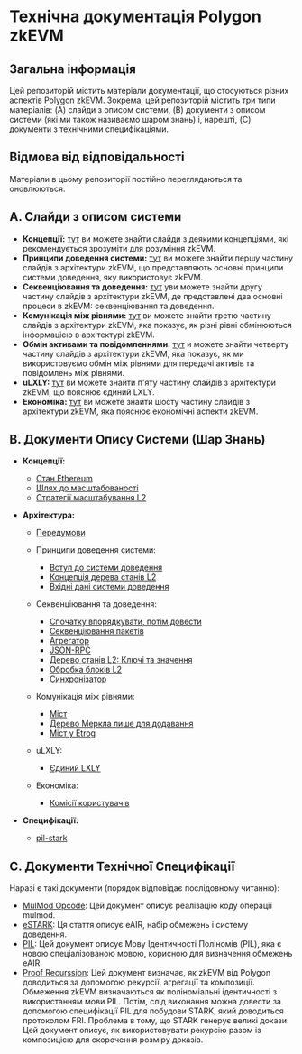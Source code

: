 # Технічна документація Polygon zkEVM

## Загальна інформація
Цей репозиторій містить матеріали документації, що стосуються різних аспектів Polygon zkEVM.
Зокрема, цей репозиторій містить три типи матеріалів:
(A) слайди з описом системи, (B) документи з описом системи (які ми також називаємо шаром знань) і, нарешті, (C) документи з технічними специфікаціями.

## Відмова від відповідальності
Матеріали в цьому репозиторії постійно переглядаються та оновлюються.

## A. Слайди з описом системи

- **Концепції:** [тут](./slides/zkevm-concepts.pdf) ви можете знайти слайди з деякими концепціями, які рекомендується зрозуміти для розуміння zkEVM.
- **Принципи доведення системи:** [тут](./slides/zkevm-architecture-part1-proving-system-principles.pdf) ви можете знайти першу частину слайдів з архітектури zkEVM, що представляють основні принципи системи доведення, яку використовує zkEVM.
- **Секвенціювання та доведення:** [тут](./slides/zkevm-architecture-part2-sequencing-and-proving.pdf) yви можете знайти другу частину слайдів з архітектури zkEVM, де представлені два основні процеси в zkEVM: секвенціювання та доведення.
- **Комунікація між рівнями:** [тут](./slides/zkevm-architecture-part3-layer-communication.pdf) ви можете знайти третю частину слайдів з архітектури zkEVM, яка показує, як різні рівні обмінюються інформацією в архітектурі zkEVM.
- **Обмін активами та повідомленнями:** [тут](./slides/zkevm-architecture-part4-exchanging-assets-and-messages.pdf) и можете знайти четверту частину слайдів з архітектури zkEVM, яка показує, як ми використовуємо обмін між рівнями для передачі активів та повідомлень між рівнями.
- **uLXLY:** [тут](./slides/zkevm-architecture-part5-ulxly.pdf) ви можете знайти п'яту частину слайдів з архітектури zkEVM, що пояснює єдиний LXLY.
- **Економіка:** [тут](./slides/zkevm-architecture-part6-economics.pdf) ви можете знайти шосту частину слайдів з архітектури zkEVM, яка пояснює економічні аспекти zkEVM.

## B. Документи Опису Системи (Шар Знань)

- **Концепції:**
  - [Стан Ethereum](./knowledge-layer/concepts/ethereum-state.pdf)
  - [Шлях до масштабованості](./knowledge-layer/concepts/road-to-scalability.pdf)
  - [Стратегії масштабування L2](./knowledge-layer/concepts/l2-scaling-strategies.pdf)

- **Архітектура:**

  - [Передумови](./knowledge-layer/architecture/pre-requisites.pdf)

  - Принципи доведення системи:

    - [Вступ до системи доведення](./knowledge-layer/architecture/intro-proving-system.pdf)
    - [Концепція дерева станів L2](./knowledge-layer/architecture/l2-state-tree-concept.pdf)
    - [Вхідні дані системи доведення](./knowledge-layer/architecture/proof-inputs.pdf)

  - Секвенціювання та доведення:
    - [Спочатку впорядкувати, потім довести](./knowledge-layer/architecture/order-then-prove.pdf)
    - [Секвенціювання пакетів](./knowledge-layer/architecture/sequencing-batches.pdf)
    - [Агрегатор](./knowledge-layer/architecture/aggregator.pdf)
    - [JSON-RPC](./knowledge-layer/architecture/zkevm-network.pdf)
    - [Дерево станів L2: Ключі та значення](./knowledge-layer/architecture/L2StateTree.pdf)
    - [Обробка блоків L2](./knowledge-layer/architecture/processing-l2-blocks.pdf)
    - [Синхронізатор](./knowledge-layer/architecture/synchronizer.pdf)
  
  - Комунікація між рівнями:

    - [Міст](./knowledge-layer/architecture/bridge.pdf)
    - [Дерево Меркла лише для додавання](./knowledge-layer/architecture/append-only-smt.pdf)
    - [Міст у Etrog](./knowledge-layer/architecture/bridge-etrog.pdf)

  - uLXLY:
    
    - [Єдиний LXLY](./knowledge-layer/architecture/ulxly.pdf)

  - Економіка:

    - [Комісії користувачів](./knowledge-layer/architecture/users-fees.pdf)

- **Специфікації:**
  - [pil-stark](./knowledge-layer/specs/PDFs/estark.pdf)

## C. Документи Технічної Специфікації

Наразі є такі документи (порядок відповідає послідовному читанню):
- [MulMod Opcode](./docs/opcode-mulmod.pdf):
  Цей документ описує реалізацію коду операції mulmod.
- [eSTARK](./docs/estark.pdf):
  Ця стаття описує eAIR, набір обмежень і систему доведення.
- [PIL](./docs/pil.pdf):
  Цей документ описує Мову Ідентичності Поліномів (PIL), яка є новою спеціалізованою мовою, корисною для визначення обмежень eAIR.
- [Proof Recurssion](./docs/proof-recursion.pdf):
  Цей документ визначає, як zkEVM від Polygon доводиться за допомогою рекурсії, агрегації та композиції. Обмеження zkEVM визначаються як поліноміальні ідентичності з використанням мови PIL. Потім, слід виконання можна довести за допомогою специфікації PIL для побудови STARK, який доводиться протоколом FRI. Проблема в тому, що STARK генерує великі докази. Цей документ описує, як використовувати рекурсію разом із композицією для скорочення розміру доказів.